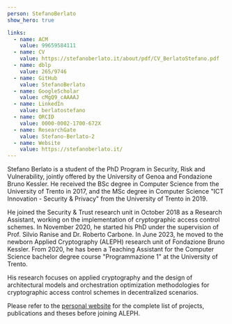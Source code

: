 ```yaml
---
person: StefanoBerlato
show_hero: true

links:
  - name: ACM
    value: 99659584111
  - name: CV
    value: https://stefanoberlato.it/about/pdf/CV_BerlatoStefano.pdf
  - name: dblp
    value: 265/9746
  - name: GitHub
    value: StefanoBerlato
  - name: GoogleScholar
    value: cMgQ9_cAAAAJ
  - name: LinkedIn
    value: berlatostefano
  - name: ORCID
    value: 0000-0002-1700-672X
  - name: ResearchGate
    value: Stefano-Berlato-2
  - name: Website
    value: https://stefanoberlato.it/
---
```


Stefano Berlato is a student of the PhD Program in Security, Risk and Vulnerability, jointly offered by the University of Genoa and Fondazione Bruno Kessler. He received the BSc degree in Computer Science from the University of Trento in 2017, and the MSc degree in Computer Science "ICT Innovation - Security & Privacy" from the University of Trento in 2019.

He joined the Security & Trust research unit in October 2018 as a Research Assistant, working on the implementation of cryptographic access control schemes. In November 2020, he started his PhD under the supervision of Prof. Silvio Ranise and Dr. Roberto Carbone. In June 2023, he moved to the newborn Applied Cryptography (ALEPH) research unit of Fondazione Bruno Kessler. From 2020, he has been a Teaching Assistant for the Computer Science bachelor degree course "Programmazione 1" at the University of Trento.

His research focuses on applied cryptography and the design of architectural models and orchestration optimization methodologies for cryptographic access control schemes in decentralized scenarios.

Please refer to the [personal website](https://stefanoberlato.it/) for the complete list of projects, publications and theses before joining ALEPH.